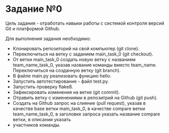 # Задание №0

Цель задания - отработать навыки работы с системой контроля версий Git и платформой Github.

Для выполнения задания необходимо:
- Клонировать репозиторий на свой компьютер (git clone).
- Переключиться на ветку с заданием main_task_0 (git checkout).
- От ветки main_task_0 создать новую ветку с названием team_name_task_0, указав название команды вместо 
team_name. Переключиться на созданную ветку (git branch).
- В файле main.py реализовать функцию hello.
- Запустить автотестирование - файл test.py.
- Запустить проверку flake8.
- Зафиксировать изменения на ветке (git commit).
- Отравить ветку с изменениями в репозитрий на Github (git push).
- Создать на Github запрос на слияние (pull request), указав в качестве base ветки main_task_0, в качестве 
compare ветки team_name_task_0, в заголовке запроса указать название compare ветки, в описании указать 
- участников команды.